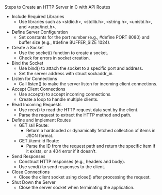 Steps to Create an HTTP Server in C with API Routes

- Include Required Libraries
  - Use libraries such as <stdio.h>, <stdlib.h>, <string.h>, <unistd.h>, and <arpa/inet.h>.
- Define Server Configuration
  - Set constants for the port number (e.g., #define PORT 8080) and buffer size (e.g., #define BUFFER_SIZE 1024).
- Create a Socket
  - Use the socket() function to create a socket.
  - Check for errors in socket creation.
- Bind the Socket
  - Use bind() to attach the socket to a specific port and address.
  - Set the server address with struct sockaddr_in.
- Listen for Connections
  - Call listen() to make the server listen for incoming client connections.
- Accept Client Connections
  - Use accept() to accept incoming connections.
  - Create a loop to handle multiple clients.
- Read Incoming Requests
  - Use recv() to read the HTTP request data sent by the client.
  - Parse the request to extract the HTTP method and path.
- Define and Implement Routes
  - GET /all Route:
    - Return a hardcoded or dynamically fetched collection of items in JSON format.
  - GET /item/:id Route:
    - Parse the ID from the request path and return the specific item if it exists, or a 404 error if it doesn’t.
- Send Responses
  - Construct HTTP responses (e.g., headers and body).
  - Use send() to send responses to the client.
- Close Connections
  - Close the client socket using close() after processing the request.
- Shut Down the Server
  - Close the server socket when terminating the application.
